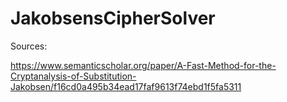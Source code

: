 # JakobsensCipherSolver

Sources:

https://www.semanticscholar.org/paper/A-Fast-Method-for-the-Cryptanalysis-of-Substitution-Jakobsen/f16cd0a495b34ead17faf9613f74ebd1f5fa5311
